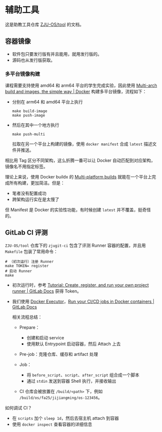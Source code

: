 # 辅助工具

这是助教工具仓库 [ZJU-OS/tool](https://github.com/ZJU-OS/tool) 的文档。

## 容器镜像

- 软件包只要发行版有并且能用，就用发行版的。
- 源码也从发行版获取。

### 多平台镜像构建

课程需要支持使用 amd64 和 arm64 平台的学生完成实验，因此使用 [Multi-arch build and images, the simple way | Docker](https://www.docker.com/blog/multi-arch-build-and-images-the-simple-way/) 构建多平台镜像，流程如下：

- 分别在 arm64 和 amd64 平台上执行

    ```shell
    make build-image
    make push-image
    ```

- 然后在其中一个地方执行

    ```shell
    make push-multi
    ```

    拉取在另一个平台上构建的镜像，使用 `docker manifest` 合成 `latest` 描述文件并推送。

相比用 Tag 区分不同架构，这么折腾一番可以让 Docker 自动匹配到对应架构，镜像名不用指定标签。

理论上来说，使用 Docker buildx 的 [Multi-platform builds](https://docs.docker.com/build/building/multi-platform/) 就能在一个平台上完成所有构建，更加简洁。但是：

- 笔者没有配置成功
- 跨架构运行实在是太慢了

但 Manifest 是 Docker 的实验性功能，有时候创建 `latest` 并不覆盖，挺奇怪的。

## GitLab CI 评测

`ZJU-OS/tool` 仓库下的 `zjugit-ci` 包含了评测 Runner 容器的配置，并且用 `Makefile` 包装了常用命令：

```shell
# （初次运行）注册 Runner
make TOKEN= register
# 启动 Runner
make
```

- 初次运行时，参考 [Tutorial: Create, register, and run your own project runner | GitLab Docs](https://docs.gitlab.com/tutorials/create_register_first_runner/#create-and-register-a-project-runner) 获得 Token。
- 我们使用 [Docker Executor](https://docs.gitlab.com/runner/executors/docker/)，[Run your CI/CD jobs in Docker containers | GitLab Docs](https://docs.gitlab.com/ci/docker/using_docker_images/)

    相关流程总结：

    - Prepare：
        - 创建和启动 service
        - 使用默认 Entrypoint 启动容器，然后 Attach 上去
    - Pre-job：克隆仓库、缓存和 artifact 处理
    - Job：
        - 将 `before_script`、`script`、`after_script` 组合成一个脚本
        - 通过 `stdin` 发送到容器 Shell 执行，并接收输出

    - CI 仓库会被放置在 `/build/<path>` 下，例如 `/build/os/fa25/jijiangming/os-123456`。

如何调试 CI？

- 在 `scripts` 加个 `sleep 1d`，然后去宿主机 attach 到容器
- 使用 `docker inspect` 查看容器的详细信息
